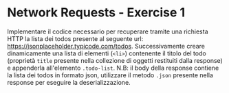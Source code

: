 # Network Requests - Exercise 1
Implementare il codice necessario per recuperare tramite una richiesta HTTP la lista dei todos presente al seguente url: https://jsonplaceholder.typicode.com/todos. Successivamente creare dinamicamente una lista di elementi (`<li>`) contenente il titolo del todo (proprietà `title` presente nella collezione di oggetti restituiti dalla response) e appenderla all'elemento `.todo-list`.
N.B: il body della response contiene la lista dei todos in formato json, utilizzare il metodo `.json` presente nella response per eseguire la deserializzazione.